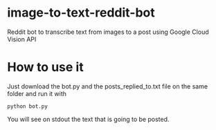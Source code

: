 # image-to-text-reddit-bot
Reddit bot to transcribe text from images to a post using Google Cloud Vision API

# How to use it

Just download the bot.py and the posts_replied_to.txt	file on the same folder and run it with

    python bot.py

You will see on stdout the text that is going to be posted.
